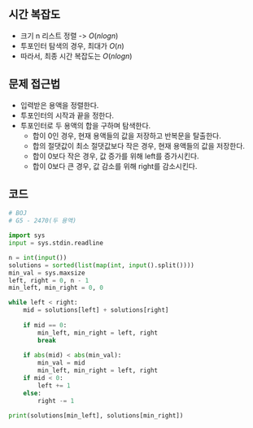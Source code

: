 ## 시간 복잡도
 - 크기 n 리스트 정렬 -> $O(n log n)$
 - 투포인터 탐색의 경우, 최대가 $O(n)$
 - 따라서, 최종 시간 복잡도는 $O(n log n)$

## 문제 접근법
 - 입력받은 용액을 정렬한다.
 - 투포인터의 시작과 끝을 정한다.
 - 투포인터로 두 용액의 합을 구하며 탐색한다.
    - 합이 0인 경우, 현재 용액들의 값을 저장하고 반복문을 탈출한다.
    - 합의 절댓값이 최소 절댓값보다 작은 경우, 현재 용액들의 값을 저장한다.
    - 합이 0보다 작은 경우, 값 증가를 위해 left를 증가시킨다.
    - 합이 0보다 큰 경우, 값 감소를 위해 right를 감소시킨다.

## 코드

```python
# BOJ
# G5 - 2470(두 용액)

import sys
input = sys.stdin.readline

n = int(input())
solutions = sorted(list(map(int, input().split())))
min_val = sys.maxsize
left, right = 0, n - 1
min_left, min_right = 0, 0

while left < right:
    mid = solutions[left] + solutions[right]
    
    if mid == 0:
        min_left, min_right = left, right
        break
    
    if abs(mid) < abs(min_val):
        min_val = mid
        min_left, min_right = left, right
    if mid < 0:
        left += 1
    else:
        right -= 1
    
print(solutions[min_left], solutions[min_right])
```